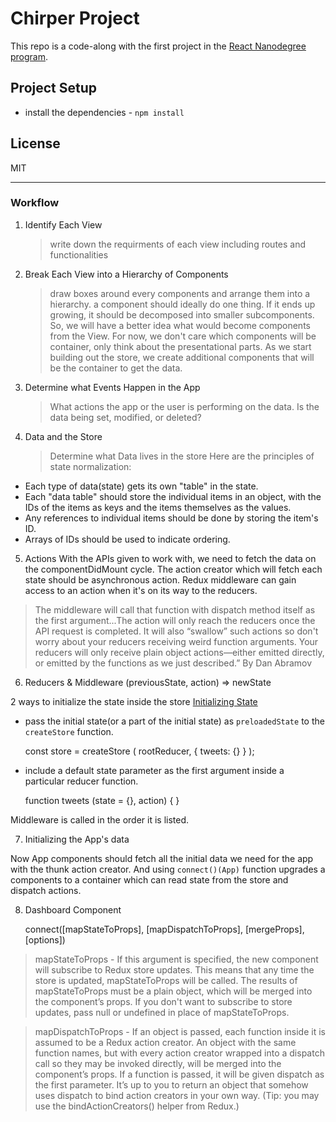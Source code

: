 # Chirper Project

This repo is a code-along with the first project in the [React Nanodegree program](https://www.udacity.com/course/react-nanodegree--nd019).

## Project Setup

-   install the dependencies - `npm install`

## License

MIT

---

### Workflow

1. Identify Each View

    > write down the requirments of each view including routes and functionalities

2. Break Each View into a Hierarchy of Components

    > draw boxes around every components and arrange them into a hierarchy.
    > a component should ideally do one thing. If it ends up growing, it should be decomposed into smaller subcomponents. So, we will have a better idea what would become components from the View. For now, we don't care which components will be container, only think about the presentational parts. As we start building out the store, we create additional components that will be the container to get the data.

3. Determine what Events Happen in the App

    > What actions the app or the user is performing on the data. Is the data being set, modified, or deleted?

4. Data and the Store

    > Determine what Data lives in the store
    > Here are the principles of state normalization:

-   Each type of data(state) gets its own "table" in the state.
-   Each "data table" should store the individual items in an object, with the IDs of the items as keys and the items themselves as the values.
-   Any references to individual items should be done by storing the item's ID.
-   Arrays of IDs should be used to indicate ordering.

5. Actions
   With the APIs given to work with, we need to fetch the data on the componentDidMount cycle.
   The action creator which will fetch each state should be asynchronous action.
   Redux middleware can gain access to an action when it's on its way to the reducers.

> The middleware will call that function with dispatch method itself as the first argument...The action will only reach the reducers once the API request is completed. It will also “swallow” such actions so don't worry about your reducers receiving weird function arguments. Your reducers will only receive plain object actions—either emitted directly, or emitted by the functions as we just described.” By Dan Abramov

6. Reducers & Middleware
   (previousState, action) => newState

2 ways to initialize the state inside the store
[Initializing State](https://redux.js.org/recipes/structuring-reducers/initializing-state)

-   pass the initial state(or a part of the initial state) as `preloadedState` to the `createStore` function.


    const store = createStore (
        rootReducer,
        { tweets: {} }
    );

-   include a default state parameter as the first argument inside a particular reducer function.


    function tweets (state = {}, action) {
    }

Middleware is called in the order it is listed.

7. Initializing the App's data

Now App components should fetch all the initial data we need for the app with the thunk action creator.
And using `connect()(App)` function upgrades a components to a container which can read state from the store and dispatch actions.

8. Dashboard Component

    connect([mapStateToProps], [mapDispatchToProps], [mergeProps], [options])

> mapStateToProps - If this argument is specified, the new component will subscribe to Redux store updates. This means that any time the store is updated, mapStateToProps will be called. The results of mapStateToProps must be a plain object, which will be merged into the component’s props. If you don't want to subscribe to store updates, pass null or undefined in place of mapStateToProps.

> mapDispatchToProps - If an object is passed, each function inside it is assumed to be a Redux action creator. An object with the same function names, but with every action creator wrapped into a dispatch call so they may be invoked directly, will be merged into the component’s props. If a function is passed, it will be given dispatch as the first parameter. It’s up to you to return an object that somehow uses dispatch to bind action creators in your own way. (Tip: you may use the bindActionCreators() helper from Redux.)
